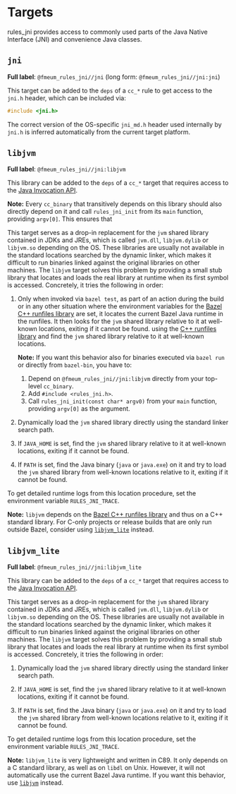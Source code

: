 # Targets

rules_jni provides access to commonly used parts of the Java Native Interface (JNI) and convenience Java classes.

## `jni`

**Full label**: `@fmeum_rules_jni//jni` (long form: `@fmeum_rules_jni//jni:jni`)

This target can be added to the `deps` of a `cc_*` rule to get access to the `jni.h` header, which can be included via:

```c
#include <jni.h>
```

The correct version of the OS-specific `jni_md.h` header used internally by `jni.h` is inferred automatically from the
current target platform.

## `libjvm`

**Full label**: `@fmeum_rules_jni//jni:libjvm`

This library can be added to the `deps` of a `cc_*` target that requires access to
the [Java Invocation API](https://docs.oracle.com/en/java/javase/17/docs/specs/jni/invocation.html).

**Note:** Every `cc_binary` that transitively depends on this library should also directly depend on it and call
`rules_jni_init` from its `main` function, providing `argv[0]`. This ensures that

This target serves as a drop-in replacement for the `jvm` shared library contained in JDKs and JREs, which is
called `jvm.dll`, `libjvm.dylib`
or `libjvm.so` depending on the OS. These libraries are usually not available in the standard locations searched by the
dynamic linker, which makes it difficult to run binaries linked against the original libraries on other machines.
The `libjvm` target solves this problem by providing a small stub library that locates and loads the real library at
runtime when its first symbol is accessed. Concretely, it tries the following in order:

1. Only when invoked via `bazel test`, as part of an action during the build or in any other situation where the
   environment variables for
   the [Bazel C++ runfiles library](https://github.com/bazelbuild/bazel/blob/master/tools/cpp/runfiles/runfiles_src.h)
   are set, it locates the current Bazel Java runtime in the runfiles. It then looks for the `jvm` shared library
   relative to it at well-known locations, exiting if it cannot be found. using
   the [C++ runfiles library](https://github.com/bazelbuild/bazel/blob/master/tools/cpp/runfiles/runfiles_src.h) and
   find the `jvm` shared library relative to it at well-known locations.

   **Note:** If you want this behavior also for binaries executed via `bazel run` or directly from `bazel-bin`, you have
   to:

    1. Depend on `@fmeum_rules_jni//jni:libjvm` directly from your top-level `cc_binary`.
    2. Add `#include <rules_jni.h>`.
    3. Call `rules_jni_init(const char* argv0)` from your `main` function, providing `argv[0]` as the argument.

2. Dynamically load the `jvm` shared library directly using the standard linker search path.

3. If `JAVA_HOME` is set, find the `jvm` shared library relative to it at well-known locations, exiting if it cannot be
   found.

4. If `PATH` is set, find the Java binary (`java` or `java.exe`) on it and try to load the `jvm` shared library from
   well-known locations relative to it, exiting if it cannot be found.

To get detailed runtime logs from this location procedure, set the environment variable `RULES_JNI_TRACE`.

**Note:** `libjvm` depends on
the [Bazel C++ runfiles library](https://github.com/bazelbuild/bazel/blob/master/tools/cpp/runfiles/runfiles_src.h) and
thus on a C++ standard library. For C-only projects or release builds that are only run outside Bazel, consider
using [`libjvm_lite`](#libjvm_lite) instead.

## `libjvm_lite`

**Full label**: `@fmeum_rules_jni//jni:libjvm_lite`

This library can be added to the `deps` of a `cc_*` target that requires access to
the [Java Invocation API](https://docs.oracle.com/en/java/javase/17/docs/specs/jni/invocation.html).

This target serves as a drop-in replacement for the `jvm` shared library contained in JDKs and JREs, which is
called `jvm.dll`, `libjvm.dylib`
or `libjvm.so` depending on the OS. These libraries are usually not available in the standard locations searched by the
dynamic linker, which makes it difficult to run binaries linked against the original libraries on other machines.
The `libjvm` target solves this problem by providing a small stub library that locates and loads the real library at
runtime when its first symbol is accessed. Concretely, it tries the following in order:

1. Dynamically load the `jvm` shared library directly using the standard linker search path.

2. If `JAVA_HOME` is set, find the `jvm` shared library relative to it at well-known locations, exiting if it cannot be
   found.

3. If `PATH` is set, find the Java binary (`java` or `java.exe`) on it and try to load the `jvm` shared library from
   well-known locations relative to it, exiting if it cannot be found.

To get detailed runtime logs from this location procedure, set the environment variable `RULES_JNI_TRACE`.

**Note:** `libjvm_lite` is very lightweight and written in C89. It only depends on a C standard library, as well as on
`libdl` on Unix. However, it will not automatically use the current Bazel Java runtime. If you want this behavior, use
[`libjvm`](#libjvm) instead.
